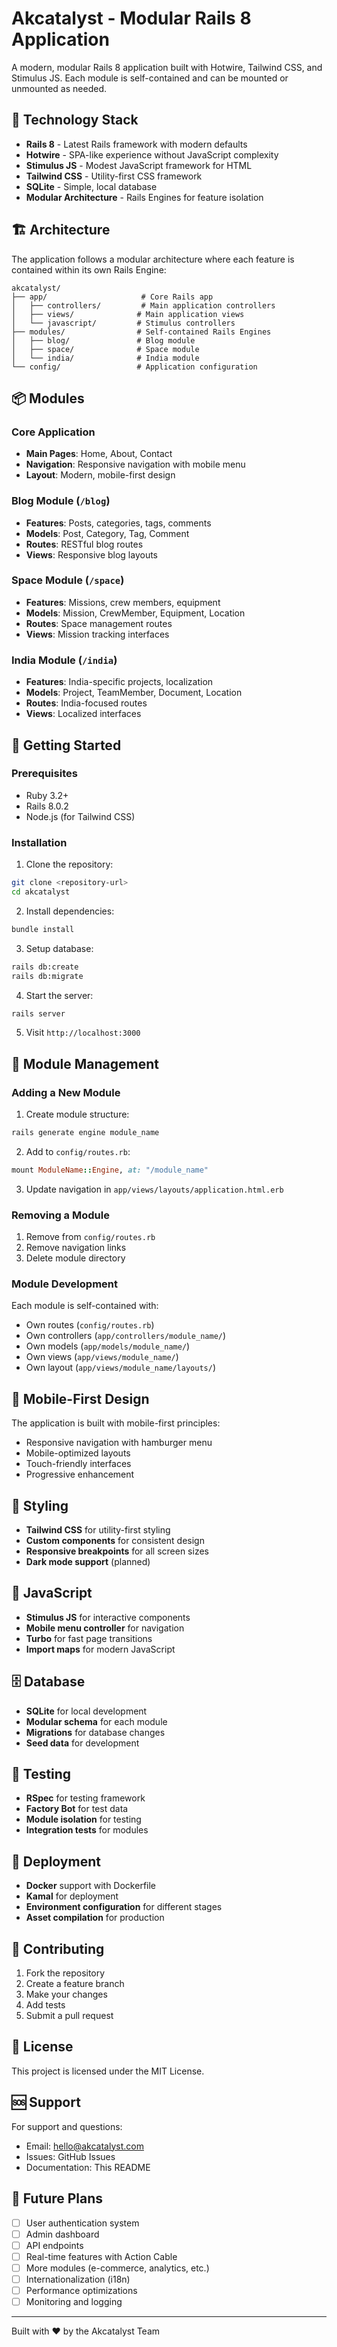 # Akcatalyst - Modular Rails 8 Application

A modern, modular Rails 8 application built with Hotwire, Tailwind CSS, and Stimulus JS. Each module is self-contained and can be mounted or unmounted as needed.

## 🚀 Technology Stack

- **Rails 8** - Latest Rails framework with modern defaults
- **Hotwire** - SPA-like experience without JavaScript complexity
- **Stimulus JS** - Modest JavaScript framework for HTML
- **Tailwind CSS** - Utility-first CSS framework
- **SQLite** - Simple, local database
- **Modular Architecture** - Rails Engines for feature isolation

## 🏗️ Architecture

The application follows a modular architecture where each feature is contained within its own Rails Engine:

```
akcatalyst/
├── app/                     # Core Rails app
│   ├── controllers/         # Main application controllers
│   ├── views/              # Main application views
│   └── javascript/         # Stimulus controllers
├── modules/                # Self-contained Rails Engines
│   ├── blog/               # Blog module
│   ├── space/              # Space module
│   └── india/              # India module
└── config/                 # Application configuration
```

## 📦 Modules

### Core Application
- **Main Pages**: Home, About, Contact
- **Navigation**: Responsive navigation with mobile menu
- **Layout**: Modern, mobile-first design

### Blog Module (`/blog`)
- **Features**: Posts, categories, tags, comments
- **Models**: Post, Category, Tag, Comment
- **Routes**: RESTful blog routes
- **Views**: Responsive blog layouts

### Space Module (`/space`)
- **Features**: Missions, crew members, equipment
- **Models**: Mission, CrewMember, Equipment, Location
- **Routes**: Space management routes
- **Views**: Mission tracking interfaces

### India Module (`/india`)
- **Features**: India-specific projects, localization
- **Models**: Project, TeamMember, Document, Location
- **Routes**: India-focused routes
- **Views**: Localized interfaces

## 🚀 Getting Started

### Prerequisites
- Ruby 3.2+
- Rails 8.0.2
- Node.js (for Tailwind CSS)

### Installation

1. Clone the repository:
```bash
git clone <repository-url>
cd akcatalyst
```

2. Install dependencies:
```bash
bundle install
```

3. Setup database:
```bash
rails db:create
rails db:migrate
```

4. Start the server:
```bash
rails server
```

5. Visit `http://localhost:3000`

## 🔧 Module Management

### Adding a New Module

1. Create module structure:
```bash
rails generate engine module_name
```

2. Add to `config/routes.rb`:
```ruby
mount ModuleName::Engine, at: "/module_name"
```

3. Update navigation in `app/views/layouts/application.html.erb`

### Removing a Module

1. Remove from `config/routes.rb`
2. Remove navigation links
3. Delete module directory

### Module Development

Each module is self-contained with:
- Own routes (`config/routes.rb`)
- Own controllers (`app/controllers/module_name/`)
- Own models (`app/models/module_name/`)
- Own views (`app/views/module_name/`)
- Own layout (`app/views/module_name/layouts/`)

## 📱 Mobile-First Design

The application is built with mobile-first principles:
- Responsive navigation with hamburger menu
- Mobile-optimized layouts
- Touch-friendly interfaces
- Progressive enhancement

## 🎨 Styling

- **Tailwind CSS** for utility-first styling
- **Custom components** for consistent design
- **Responsive breakpoints** for all screen sizes
- **Dark mode support** (planned)

## 🔌 JavaScript

- **Stimulus JS** for interactive components
- **Mobile menu controller** for navigation
- **Turbo** for fast page transitions
- **Import maps** for modern JavaScript

## 🗄️ Database

- **SQLite** for local development
- **Modular schema** for each module
- **Migrations** for database changes
- **Seed data** for development

## 🧪 Testing

- **RSpec** for testing framework
- **Factory Bot** for test data
- **Module isolation** for testing
- **Integration tests** for modules

## 🚀 Deployment

- **Docker** support with Dockerfile
- **Kamal** for deployment
- **Environment configuration** for different stages
- **Asset compilation** for production

## 🤝 Contributing

1. Fork the repository
2. Create a feature branch
3. Make your changes
4. Add tests
5. Submit a pull request

## 📄 License

This project is licensed under the MIT License.

## 🆘 Support

For support and questions:
- Email: hello@akcatalyst.com
- Issues: GitHub Issues
- Documentation: This README

## 🔮 Future Plans

- [ ] User authentication system
- [ ] Admin dashboard
- [ ] API endpoints
- [ ] Real-time features with Action Cable
- [ ] More modules (e-commerce, analytics, etc.)
- [ ] Internationalization (i18n)
- [ ] Performance optimizations
- [ ] Monitoring and logging

---

Built with ❤️ by the Akcatalyst Team
